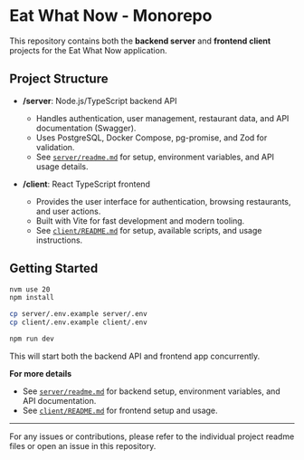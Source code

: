 # Eat What Now - Monorepo

This repository contains both the **backend server** and **frontend client** projects for the Eat What Now application.

## Project Structure

- **/server**: Node.js/TypeScript backend API

  - Handles authentication, user management, restaurant data, and API documentation (Swagger).
  - Uses PostgreSQL, Docker Compose, pg-promise, and Zod for validation.
  - See [`server/readme.md`](server/readme.md) for setup, environment variables, and API usage details.

- **/client**: React TypeScript frontend
  - Provides the user interface for authentication, browsing restaurants, and user actions.
  - Built with Vite for fast development and modern tooling.
  - See [`client/README.md`](client/README.md) for setup, available scripts, and usage instructions.

## Getting Started

```bash
nvm use 20
npm install

cp server/.env.example server/.env
cp client/.env.example client/.env

npm run dev
```

This will start both the backend API and frontend app concurrently.

**For more details**

- See [`server/readme.md`](server/readme.md) for backend setup, environment variables, and API documentation.
- See [`client/README.md`](client/README.md) for frontend setup and usage.

---

For any issues or contributions, please refer to the individual project readme files or open an issue in this repository.
